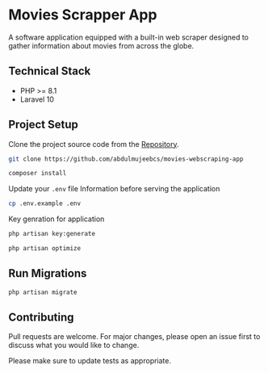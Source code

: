 # Movies Scrapper App

A software application equipped with a built-in web scraper designed to gather information about movies from across the globe.

## Technical Stack
- PHP >= 8.1
- Laravel 10

## Project Setup
Clone the project source code from the [Repository](https://github.com/abdulmujeebcs/movies-webscraping-app).
```bash
git clone https://github.com/abdulmujeebcs/movies-webscraping-app
```

```bash
composer install
```

Update your `.env` file Information before serving the application

```bash
cp .env.example .env
```

Key genration for application

```bash
php artisan key:generate
```

```bash
php artisan optimize
```

## Run Migrations

```bash
php artisan migrate
```


## Contributing
Pull requests are welcome. For major changes, please open an issue first
to discuss what you would like to change.

Please make sure to update tests as appropriate.